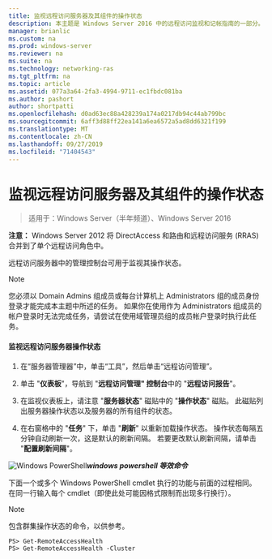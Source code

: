 ```yaml
---
title: 监视远程访问服务器及其组件的操作状态
description: 本主题是 Windows Server 2016 中的远程访问监视和记帐指南的一部分。
manager: brianlic
ms.custom: na
ms.prod: windows-server
ms.reviewer: na
ms.suite: na
ms.technology: networking-ras
ms.tgt_pltfrm: na
ms.topic: article
ms.assetid: 077a3a64-2fa3-4994-9711-ec1fbdc081ba
ms.author: pashort
author: shortpatti
ms.openlocfilehash: d0ad63ec88a428239a174a0217db94c44ab799bc
ms.sourcegitcommit: 6aff3d88ff22ea141a6ea6572a5ad8dd6321f199
ms.translationtype: MT
ms.contentlocale: zh-CN
ms.lasthandoff: 09/27/2019
ms.locfileid: "71404543"
---
```

# <a name="monitor-the-operations-status-of-the-remote-access-server-and-its-components"></a>监视远程访问服务器及其组件的操作状态

>适用于：Windows Server（半年频道）、Windows Server 2016

**注意：** Windows Server 2012 将 DirectAccess 和路由和远程访问服务 (RRAS) 合并到了单个远程访问角色中。  
  
远程访问服务器中的管理控制台可用于监视其操作状态。  
  
> [!NOTE]  
> 您必须以 Domain Admins 组成员或每台计算机上 Administrators 组的成员身份登录才能完成本主题中所述的任务。 如果你在使用作为 Administrators 组成员的帐户登录时无法完成任务，请尝试在使用域管理员组的成员帐户登录时执行此任务。  
  
#### <a name="to-monitor-the-remote-access-server-operations-status"></a>监视远程访问服务器操作状态  
  
1.  在“服务器管理器”中，单击“工具”，然后单击“远程访问管理”。  
  
2.  单击 "**仪表板**"，导航到 "**远程访问管理" 控制台**中的 "**远程访问报告**"。  
  
3.  在监视仪表板上，请注意 "**服务器状态**" 磁贴中的 "**操作状态**" 磁贴。 此磁贴列出服务器操作状态以及服务器的所有组件的状态。  
  
4.  在右窗格中的 "**任务**" 下，单击 "**刷新**" 以重新加载操作状态。 操作状态每隔五分钟自动刷新一次，这是默认的刷新间隔。 若要更改默认刷新间隔，请单击 "**配置刷新间隔**"。  
  
![Windows PowerShell](../../../media/Monitor-the-operations-status-of-the-Remote-Access-server-and-its-components/PowerShellLogoSmall.gif)***<em>windows powershell 等效命令</em>***  
  
下面一个或多个 Windows PowerShell cmdlet 执行的功能与前面的过程相同。 在同一行输入每个 cmdlet（即使此处可能因格式限制而出现多行换行）。  
  
> [!NOTE]  
> 包含群集操作状态的命令，以供参考。  
  
```  
PS> Get-RemoteAccessHealth  
PS> Get-RemoteAccessHealth -Cluster  
```  
  


